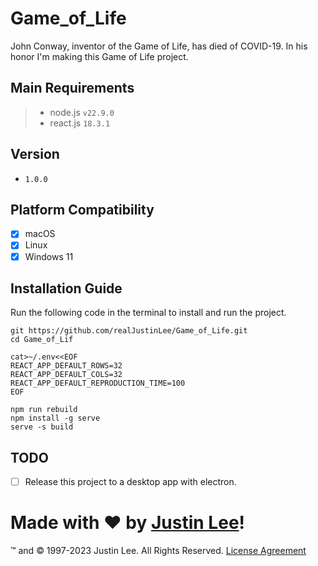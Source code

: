# Game_of_Life

John Conway, inventor of the Game of Life, has died of COVID-19. In his honor I'm making this Game of Life project.

## Main Requirements

> - node.js `v22.9.0`
> - react.js `18.3.1`

## Version

- `1.0.0`

## Platform Compatibility

- [x] macOS
- [x] Linux
- [x] Windows 11

## Installation Guide

Run the following code in the terminal to install and run the project.

```shell
git https://github.com/realJustinLee/Game_of_Life.git
cd Game_of_Lif

cat>~/.env<<EOF
REACT_APP_DEFAULT_ROWS=32
REACT_APP_DEFAULT_COLS=32
REACT_APP_DEFAULT_REPRODUCTION_TIME=100
EOF

npm run rebuild
npm install -g serve
serve -s build
```

## TODO

- [ ] Release this project to a desktop app with electron.

# Made with ❤ by [Justin Lee](https://github.com/realJustinLee)!

™ and © 1997-2023 Justin Lee. All Rights Reserved. [License Agreement](./LICENSE)
